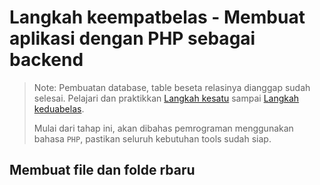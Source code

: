 # Langkah keempatbelas - Membuat aplikasi dengan PHP sebagai backend

> Note: Pembuatan database, table beseta relasinya dianggap sudah selesai. Pelajari dan praktikkan [Langkah kesatu](/steps/langkah1.md) sampai [Langkah keduabelas](/steps/langkah12.md).
>
>Mulai dari tahap ini, akan dibahas pemrograman menggunakan bahasa `PHP`, pastikan seluruh kebutuhan tools sudah siap.

## Membuat file dan folde rbaru